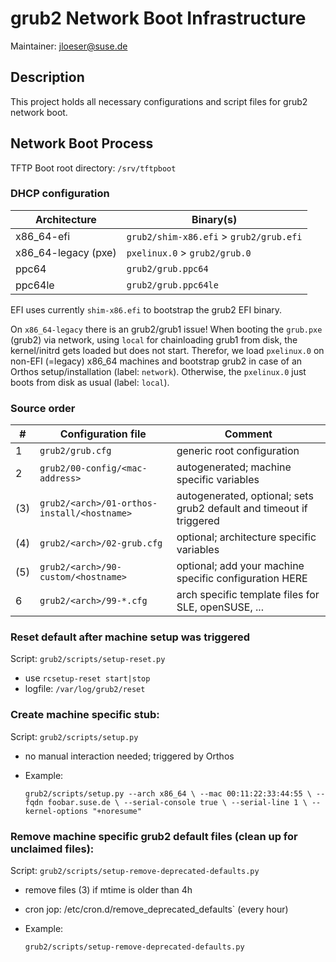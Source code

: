 # grub2 Network Boot Infrastructure

Maintainer: jloeser@suse.de

## Description

This project holds all necessary configurations and script files for grub2 network boot.

## Network Boot Process

TFTP Boot root directory: `/srv/tftpboot`

### DHCP configuration

| Architecture        | Binary(s)                               |
|---------------------|-----------------------------------------|
| x86_64-efi          | `grub2/shim-x86.efi` > `grub2/grub.efi` |
| x86_64-legacy (pxe) | `pxelinux.0` > `grub2/grub.0`           |
| ppc64               | `grub2/grub.ppc64`                      |
| ppc64le             | `grub2/grub.ppc64le`                    |

EFI uses currently `shim-x86.efi` to bootstrap the grub2 EFI binary.

On `x86_64-legacy` there is an grub2/grub1 issue! When booting the `grub.pxe` (grub2) via network,
using `local` for chainloading grub1 from disk, the kernel/initrd gets loaded but does not start.
Therefor, we load `pxelinux.0` on non-EFI (=legacy) x86_64 machines and bootstrap grub2 in case of
an Orthos setup/installation (label: `network`). Otherwise, the `pxelinux.0` just boots from disk
as usual (label: `local`).

### Source order

| # | Configuration file                             | Comment                                                              |
|---|------------------------------------------------|----------------------------------------------------------------------|
| 1 | `grub2/grub.cfg`                               | generic root configuration                                           |
| 2 | `grub2/00-config/<mac-address>`                | autogenerated; machine specific variables                            |
|(3)| `grub2/<arch>/01-orthos-install/<hostname>`    | autogenerated, optional; sets grub2 default and timeout if triggered |
|(4)| `grub2/<arch>/02-grub.cfg`                     | optional; architecture specific variables                            |
|(5)| `grub2/<arch>/90-custom/<hostname>`            | optional; add your machine specific configuration HERE               |
| 6 | `grub2/<arch>/99-*.cfg`                        | arch specific template files for SLE, openSUSE, ...                  |

### Reset default after machine setup was triggered

Script: `grub2/scripts/setup-reset.py`

- use `rcsetup-reset start|stop`
- logfile: `/var/log/grub2/reset`

### Create machine specific stub:

Script: `grub2/scripts/setup.py`

- no manual interaction needed; triggered by Orthos
- Example:

    `grub2/scripts/setup.py --arch x86_64 \
      --mac 00:11:22:33:44:55 \
      --fqdn foobar.suse.de \
      --serial-console true \
      --serial-line 1 \
      --kernel-options "+noresume"`

### Remove machine specific grub2 default files (clean up for unclaimed files):

Script: `grub2/scripts/setup-remove-deprecated-defaults.py`

- remove files (3) if mtime is older than 4h
- cron jop: /etc/cron.d/remove_deprecated_defaults` (every hour)
- Example:

    `grub2/scripts/setup-remove-deprecated-defaults.py`
